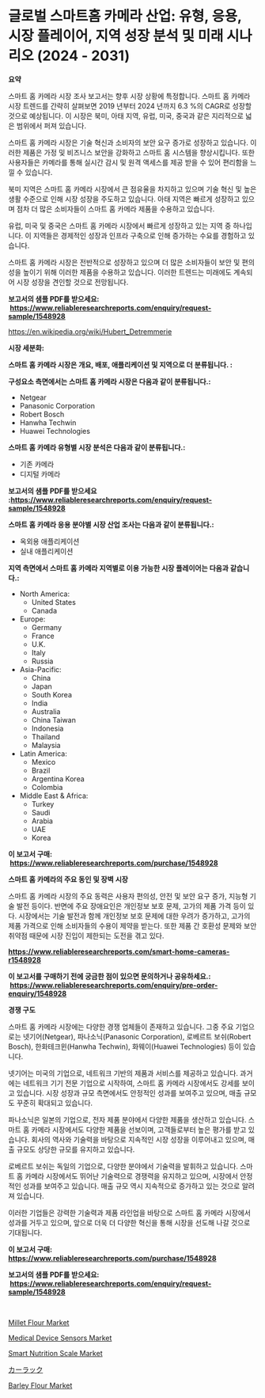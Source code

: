 <p><h1>글로벌 스마트홈 카메라 산업: 유형, 응용, 시장 플레이어, 지역 성장 분석 및 미래 시나리오 (2024 - 2031)</h1></p><p><strong>요약</strong></p>
<p><p>스마트 홈 카메라 시장 조사 보고서는 향후 시장 상황에 특정합니다. 스마트 홈 카메라 시장 트렌드를 간략히 살펴보면 2019 년부터 2024 년까지 6.3 %의 CAGR로 성장할 것으로 예상됩니다. 이 시장은 북미, 아태 지역, 유럽, 미국, 중국과 같은 지리적으로 넓은 범위에서 퍼져 있습니다.</p><p>스마트 홈 카메라 시장은 기술 혁신과 소비자의 보안 요구 증가로 성장하고 있습니다. 이러한 제품은 가정 및 비즈니스 보안을 강화하고 스마트 홈 시스템을 향상시킵니다. 또한 사용자들은 카메라를 통해 실시간 감시 및 원격 액세스를 제공 받을 수 있어 편리함을 느낄 수 있습니다.</p><p>북미 지역은 스마트 홈 카메라 시장에서 큰 점유율을 차지하고 있으며 기술 혁신 및 높은 생활 수준으로 인해 시장 성장을 주도하고 있습니다. 아태 지역은 빠르게 성장하고 있으며 점차 더 많은 소비자들이 스마트 홈 카메라 제품을 수용하고 있습니다.</p><p>유럽, 미국 및 중국은 스마트 홈 카메라 시장에서 빠르게 성장하고 있는 지역 중 하나입니다. 이 지역들은 경제적인 성장과 인프라 구축으로 인해 증가하는 수요를 경험하고 있습니다.</p><p>스마트 홈 카메라 시장은 전반적으로 성장하고 있으며 더 많은 소비자들이 보안 및 편의성을 높이기 위해 이러한 제품을 수용하고 있습니다. 이러한 트렌드는 미래에도 계속되어 시장 성장을 견인할 것으로 전망됩니다.</p></p>
<p><strong>보고서의 샘플 PDF를 받으세요: &nbsp;<a href="https://www.reliableresearchreports.com/enquiry/request-sample/1548928">https://www.reliableresearchreports.com/enquiry/request-sample/1548928</a></strong></p>
<p><a href="https://en.wikipedia.org/wiki/Hubert_Detremmerie">https://en.wikipedia.org/wiki/Hubert_Detremmerie</a></p>
<p><strong>시장 세분화:</strong></p>
<p><strong> 스마트 홈 카메라 시장은 개요, 배포, 애플리케이션 및 지역으로 더 분류됩니다. :</strong></p>
<p><strong>구성요소 측면에서는 스마트 홈 카메라 시장은 다음과 같이 분류됩니다.:</strong></p>
<p><ul><li>Netgear</li><li>Panasonic Corporation</li><li>Robert Bosch</li><li>Hanwha Techwin</li><li>Huawei Technologies</li></ul></p>
<p><strong> 스마트 홈 카메라 유형별 시장 분석은 다음과 같이 분류됩니다.:</strong></p>
<p><ul><li>기존 카메라</li><li>디지털 카메라</li></ul></p>
<p><strong>보고서의 샘플 PDF를 받으세요 :<a href="https://www.reliableresearchreports.com/enquiry/request-sample/1548928">https://www.reliableresearchreports.com/enquiry/request-sample/1548928</a></strong></p>
<p><strong> 스마트 홈 카메라 응용 분야별 시장 산업 조사는 다음과 같이 분류됩니다.:</strong></p>
<p><ul><li>옥외용 애플리케이션</li><li>실내 애플리케이션</li></ul></p>
<p><strong>지역 측면에서 스마트 홈 카메라 지역별로 이용 가능한 시장 플레이어는 다음과 같습니다.:</strong></p>
<p><ul>
    <li>
        North America:
        <ul>
            <li>United States</li>
            <li>Canada</li>
        </ul>
    </li>
    <li>
        Europe:
        <ul>
            <li>Germany</li>
            <li>France</li>
            <li>U.K.</li>
            <li>Italy</li>
            <li>Russia</li>
        </ul>
    </li>
    <li>
        Asia-Pacific:
        <ul>
            <li>China</li>
            <li>Japan</li>
            <li>South Korea</li>
            <li>India</li>
            <li>Australia</li>
            <li>China Taiwan</li>
            <li>Indonesia</li>
            <li>Thailand</li>
            <li>Malaysia</li>
        </ul>
    </li>
    <li>
        Latin America:
        <ul>
            <li>Mexico</li>
            <li>Brazil</li>
            <li>Argentina Korea</li>
            <li>Colombia</li>
        </ul>
    </li>
    <li>
        Middle East & Africa:
        <ul>
            <li>Turkey</li>
            <li>Saudi</li>
            <li>Arabia</li>
            <li>UAE</li>
            <li>Korea</li>
        </ul>
    </li>
    </ul></p>
<p><strong>이 보고서 구매: &nbsp;<a href="https://www.reliableresearchreports.com/purchase/1548928">https://www.reliableresearchreports.com/purchase/1548928</a></strong></p>
<p><strong>스마트 홈 카메라의 주요 동인 및 장벽 시장</strong></p>
<p><p>스마트 홈 카메라 시장의 주요 동력은 사용자 편의성, 안전 및 보안 요구 증가, 지능형 기술 발전 등이다. 반면에 주요 장애요인은 개인정보 보호 문제, 고가의 제품 가격 등이 있다. 시장에서는 기술 발전과 함께 개인정보 보호 문제에 대한 우려가 증가하고, 고가의 제품 가격으로 인해 소비자들의 수용이 제약을 받는다. 또한 제품 간 호환성 문제와 보안 취약점 때문에 시장 진입이 제한되는 도전을 겪고 있다.</p></p>
<p><strong><a href="https://www.reliableresearchreports.com/smart-home-cameras-r1548928">https://www.reliableresearchreports.com/smart-home-cameras-r1548928</a></strong></p>
<p><strong>이 보고서를 구매하기 전에 궁금한 점이 있으면 문의하거나 공유하세요.: &nbsp;<a href="https://www.reliableresearchreports.com/enquiry/pre-order-enquiry/1548928">https://www.reliableresearchreports.com/enquiry/pre-order-enquiry/1548928</a></strong></p>
<p><strong>경쟁 구도</strong></p>
<p><p>스마트 홈 카메라 시장에는 다양한 경쟁 업체들이 존재하고 있습니다. 그중 주요 기업으로는 넷기어(Netgear), 파나소닉(Panasonic Corporation), 로베르트 보쉬(Robert Bosch), 한화테크윈(Hanwha Techwin), 화웨이(Huawei Technologies) 등이 있습니다.</p><p>넷기어는 미국의 기업으로, 네트워크 기반의 제품과 서비스를 제공하고 있습니다. 과거에는 네트워크 기기 전문 기업으로 시작하여, 스마트 홈 카메라 시장에서도 강세를 보이고 있습니다. 시장 성장과 규모 측면에서도 안정적인 성과를 보여주고 있으며, 매출 규모도 꾸준히 확대되고 있습니다.</p><p>파나소닉은 일본의 기업으로, 전자 제품 분야에서 다양한 제품을 생산하고 있습니다. 스마트 홈 카메라 시장에서도 다양한 제품을 선보이며, 고객들로부터 높은 평가를 받고 있습니다. 회사의 역사와 기술력을 바탕으로 지속적인 시장 성장을 이루어내고 있으며, 매출 규모도 상당한 규모를 유지하고 있습니다.</p><p>로베르트 보쉬는 독일의 기업으로, 다양한 분야에서 기술력을 발휘하고 있습니다. 스마트 홈 카메라 시장에서도 뛰어난 기술력으로 경쟁력을 유지하고 있으며, 시장에서 안정적인 성과를 보여주고 있습니다. 매출 규모 역시 지속적으로 증가하고 있는 것으로 알려져 있습니다.</p><p>이러한 기업들은 강력한 기술력과 제품 라인업을 바탕으로 스마트 홈 카메라 시장에서 성과를 거두고 있으며, 앞으로 더욱 더 다양한 혁신을 통해 시장을 선도해 나갈 것으로 기대됩니다.</p></p>
<p><strong>이 보고서 구매: &nbsp; <a href="https://www.reliableresearchreports.com/purchase/1548928">https://www.reliableresearchreports.com/purchase/1548928</a></strong></p>
<p><strong>보고서의 샘플 PDF를 받으세요: &nbsp;<a href="https://www.reliableresearchreports.com/enquiry/request-sample/1548928">https://www.reliableresearchreports.com/enquiry/request-sample/1548928</a></strong><strong></strong></p>
<p>&nbsp;</p>
<p><p><a href="https://github.com/shahriarnajimjoy333/Market-Research-Report-List-1/blob/main/millet-flour-market.md">Millet Flour Market</a></p><p><a href="https://issuu.com/reportprime-2/docs/medical-device-sensors-market-size-2030.pptx">Medical Device Sensors Market</a></p><p><a href="https://www.linkedin.com/pulse/smart-nutrition-scale-market-trends-detailed-study-its-segmentation-ayktc">Smart Nutrition Scale Market</a></p><p><a href="https://medium.com/@novastamm2023/%E3%82%AB%E3%83%BC%E3%83%A9%E3%83%83%E3%82%AF%E5%B8%82%E5%A0%B4%E3%81%AE%E3%83%80%E3%82%A4%E3%83%8A%E3%83%9F%E3%82%AF%E3%82%B9%E3%81%A8%E6%88%90%E9%95%B7%E8%A6%81%E5%9B%A0%E3%82%92%E5%88%86%E6%9E%90%E3%81%97-2024%E5%B9%B4%E3%81%8B%E3%82%892031%E5%B9%B4%E3%81%BE%E3%81%A7%E3%81%AE%E4%BA%88%E6%B8%AC%E3%82%92%E8%A1%8C%E3%81%86-70e92276b8c1">カーラック</a></p><p><a href="https://github.com/emnqcawl19/Market-Research-Report-List-1/blob/main/barley-flour-market.md">Barley Flour Market</a></p></p>